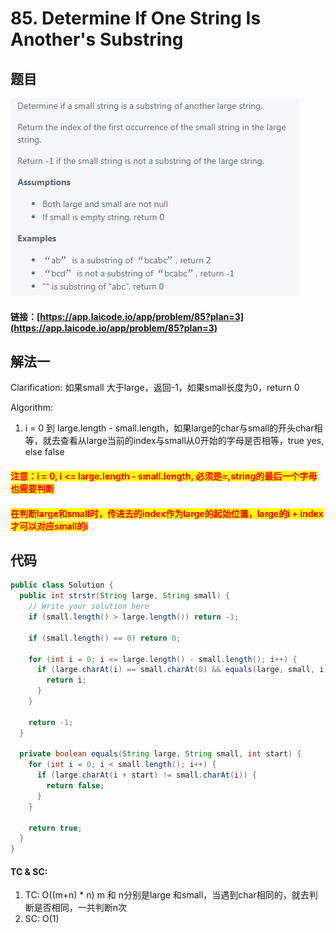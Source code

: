 # 85. Determine If One String Is Another's Substring

## 题目

![](<../../.gitbook/assets/image (144).png>)

#### 链接：[https://app.laicode.io/app/problem/85?plan=3](https://app.laicode.io/app/problem/85?plan=3)

## 解法一

Clarification: 如果small 大于large，返回-1，如果small长度为0，return 0

Algorithm:&#x20;

1. i = 0 到 large.length - small.length，如果large的char与small的开头char相等，就去查看从large当前的index与small从0开始的字母是否相等，true yes, else false&#x20;

#### <mark style="color:red;">注意：i = 0, i <= large.length - small.length, 必须是=,string的最后一个字母也需要判断</mark>

#### <mark style="color:red;">在判断large和small时，传进去的index作为large的起始位置，large的i + index才可以对应small的i</mark>

## 代码

```java
public class Solution {
  public int strstr(String large, String small) {
    // Write your solution here
    if (small.length() > large.length()) return -1;

    if (small.length() == 0) return 0;

    for (int i = 0; i <= large.length() - small.length(); i++) {
      if (large.charAt(i) == small.charAt(0) && equals(large, small, i)) {
        return i;
      }
    }

    return -1;
  }

  private boolean equals(String large, String small, int start) {
    for (int i = 0; i < small.length(); i++) {
      if (large.charAt(i + start) != small.charAt(i)) {
        return false;
      }
    }

    return true;
  }
}
```

#### TC & SC:&#x20;

1. TC: O((m+n) \* n) m 和 n分别是large 和small，当遇到char相同的，就去判断是否相同，一共判断n次
2. SC: O(1)
